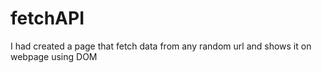 # fetchAPI
I had created a page that fetch data from any random url and shows it on webpage using DOM
